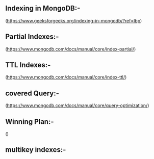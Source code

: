 ## Indexing in MongoDB:-

(https://www.geeksforgeeks.org/indexing-in-mongodb/?ref=lbp)

## Partial Indexes:-

(https://www.mongodb.com/docs/manual/core/index-partial/)

## TTL Indexes:-

(https://www.mongodb.com/docs/manual/core/index-ttl/)

## covered Query:-

(https://www.mongodb.com/docs/manual/core/query-optimization/)

## Winning Plan:-

()

## multikey indexes:-
